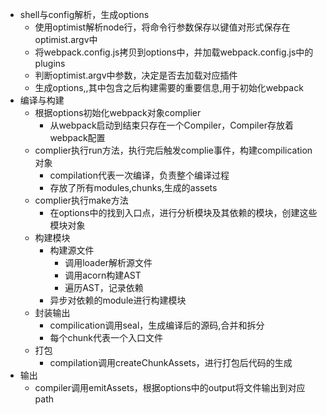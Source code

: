 - shell与config解析，生成options
    - 使用optimist解析node行，将命令行参数保存以键值对形式保存在optimist.argv中
    - 将webpack.config.js拷贝到options中，并加载webpack.config.js中的plugins
    - 判断optimist.argv中参数，决定是否去加载对应插件
    - 生成options,,其中包含之后构建需要的重要信息,用于初始化webpack
- 编译与构建
    - 根据options初始化webpack对象complier
        - 从webpack启动到结束只存在一个Compiler，Compiler存放着webpack配置
    - complier执行run方法，执行完后触发complie事件，构建compilication对象
        - compilation代表一次编译，负责整个编译过程
        - 存放了所有modules,chunks,生成的assets
    - complier执行make方法
        - 在options中的找到入口点，进行分析模块及其依赖的模块，创建这些模块对象
    - 构建模块
        - 构建源文件
            - 调用loader解析源文件
            - 调用acorn构建AST
            - 遍历AST，记录依赖
        - 异步对依赖的module进行构建模块
    - 封装输出
        - compilication调用seal，生成编译后的源码,合并和拆分
        - 每个chunk代表一个入口文件
    - 打包
        - compilation调用createChunkAssets，进行打包后代码的生成
- 输出
    - compiler调用emitAssets，根据options中的output将文件输出到对应path